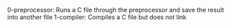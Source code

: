0-preprocessor: Runs a C file through the preprocessor and save the result into another file
1-compiler: Compiles a C file but does not link
